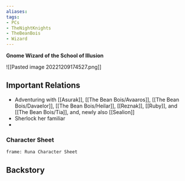 ```yaml
---
aliases: 
tags:
- PCs
- TheNightKnights
- TheBeanBois
- Wizard
---
```

**Gnome Wizard of the School of Illusion**

![[Pasted image 20221209174527.png]]

## Important Relations

* Adventuring with [[Asurak]], [[The Bean Bois/Avaaros]], [[The Bean Bois/Davaelor]], [[The Bean Bois/Heilar]], [[Reznak]], [[Ruby]], and [[The Bean Bois/Tia]], and, newly also [[Sealion]]
* Sherlock her familiar
* 



### Character Sheet
```custom-frames
frame: Runa Character Sheet
```


## Backstory
